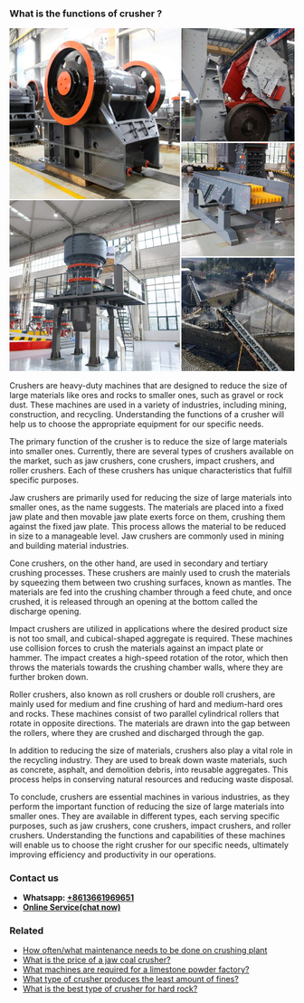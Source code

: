 <h3>What is the functions of crusher ?</h3><img src='1701743450.jpg' alt=''><p>Crushers are heavy-duty machines that are designed to reduce the size of large materials like ores and rocks to smaller ones, such as gravel or rock dust. These machines are used in a variety of industries, including mining, construction, and recycling. Understanding the functions of a crusher will help us to choose the appropriate equipment for our specific needs.</p><p>The primary function of the crusher is to reduce the size of large materials into smaller ones. Currently, there are several types of crushers available on the market, such as jaw crushers, cone crushers, impact crushers, and roller crushers. Each of these crushers has unique characteristics that fulfill specific purposes.</p><p>Jaw crushers are primarily used for reducing the size of large materials into smaller ones, as the name suggests. The materials are placed into a fixed jaw plate and then movable jaw plate exerts force on them, crushing them against the fixed jaw plate. This process allows the material to be reduced in size to a manageable level. Jaw crushers are commonly used in mining and building material industries.</p><p>Cone crushers, on the other hand, are used in secondary and tertiary crushing processes. These crushers are mainly used to crush the materials by squeezing them between two crushing surfaces, known as mantles. The materials are fed into the crushing chamber through a feed chute, and once crushed, it is released through an opening at the bottom called the discharge opening.</p><p>Impact crushers are utilized in applications where the desired product size is not too small, and cubical-shaped aggregate is required. These machines use collision forces to crush the materials against an impact plate or hammer. The impact creates a high-speed rotation of the rotor, which then throws the materials towards the crushing chamber walls, where they are further broken down.</p><p>Roller crushers, also known as roll crushers or double roll crushers, are mainly used for medium and fine crushing of hard and medium-hard ores and rocks. These machines consist of two parallel cylindrical rollers that rotate in opposite directions. The materials are drawn into the gap between the rollers, where they are crushed and discharged through the gap.</p><p>In addition to reducing the size of materials, crushers also play a vital role in the recycling industry. They are used to break down waste materials, such as concrete, asphalt, and demolition debris, into reusable aggregates. This process helps in conserving natural resources and reducing waste disposal.</p><p>To conclude, crushers are essential machines in various industries, as they perform the important function of reducing the size of large materials into smaller ones. They are available in different types, each serving specific purposes, such as jaw crushers, cone crushers, impact crushers, and roller crushers. Understanding the functions and capabilities of these machines will enable us to choose the right crusher for our specific needs, ultimately improving efficiency and productivity in our operations.</p><h3>Contact us</h3><ul><li><strong>Whatsapp:&nbsp;<a href="https://wa.me/8613661969651">+8613661969651</a></strong></li><li><a href="https://swt.shibang-china.com/?git&amp;zhl&amp;What is the functions of crusher "><strong>Online Service(chat now)</strong></a></li></ul><h3>Related</h3><ul><li><a href='How oftenwhat maintenance needs to be done on crushing plant.md'>How often/what maintenance needs to be done on crushing plant</a></li><li><a href='What is the price of a jaw coal crusher.md'>What is the price of a jaw coal crusher?</a></li><li><a href='What machines are required for a limestone powder factory.md'>What machines are required for a limestone powder factory?</a></li><li><a href='What type of crusher produces the least amount of fines.md'>What type of crusher produces the least amount of fines?</a></li><li><a href='What is the best type of crusher for hard rock.md'>What is the best type of crusher for hard rock?</a></li></ul>